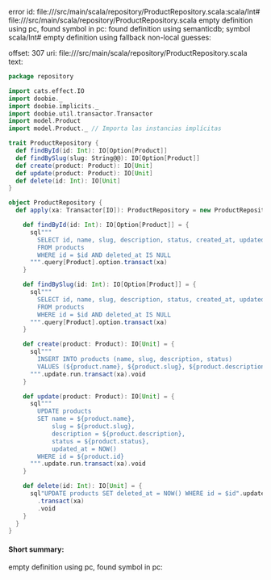 error id: file://<WORKSPACE>/src/main/scala/repository/ProductRepository.scala:scala/Int#
file://<WORKSPACE>/src/main/scala/repository/ProductRepository.scala
empty definition using pc, found symbol in pc: 
found definition using semanticdb; symbol scala/Int#
empty definition using fallback
non-local guesses:

offset: 307
uri: file://<WORKSPACE>/src/main/scala/repository/ProductRepository.scala
text:
```scala
package repository

import cats.effect.IO
import doobie._
import doobie.implicits._
import doobie.util.transactor.Transactor
import model.Product
import model.Product._ // Importa las instancias implícitas

trait ProductRepository {
  def findById(id: Int): IO[Option[Product]]
  def findBySlug(slug: String@@): IO[Option[Product]]
  def create(product: Product): IO[Unit]
  def update(product: Product): IO[Unit]
  def delete(id: Int): IO[Unit]
}

object ProductRepository {
  def apply(xa: Transactor[IO]): ProductRepository = new ProductRepository {

    def findById(id: Int): IO[Option[Product]] = {
      sql"""
        SELECT id, name, slug, description, status, created_at, updated_at, deleted_at 
        FROM products 
        WHERE id = $id AND deleted_at IS NULL
      """.query[Product].option.transact(xa)
    }

    def findBySlug(id: Int): IO[Option[Product]] = {
      sql"""
        SELECT id, name, slug, description, status, created_at, updated_at, deleted_at 
        FROM products 
        WHERE id = $id AND deleted_at IS NULL
      """.query[Product].option.transact(xa)
    }

    def create(product: Product): IO[Unit] = {
      sql"""
        INSERT INTO products (name, slug, description, status)
        VALUES (${product.name}, ${product.slug}, ${product.description}, ${product.status})
      """.update.run.transact(xa).void
    }

    def update(product: Product): IO[Unit] = {
      sql"""
        UPDATE products
        SET name = ${product.name}, 
            slug = ${product.slug}, 
            description = ${product.description}, 
            status = ${product.status},
            updated_at = NOW()
        WHERE id = ${product.id}
      """.update.run.transact(xa).void
    }

    def delete(id: Int): IO[Unit] = {
      sql"UPDATE products SET deleted_at = NOW() WHERE id = $id".update.run
        .transact(xa)
        .void
    }
  }
}

```


#### Short summary: 

empty definition using pc, found symbol in pc: 